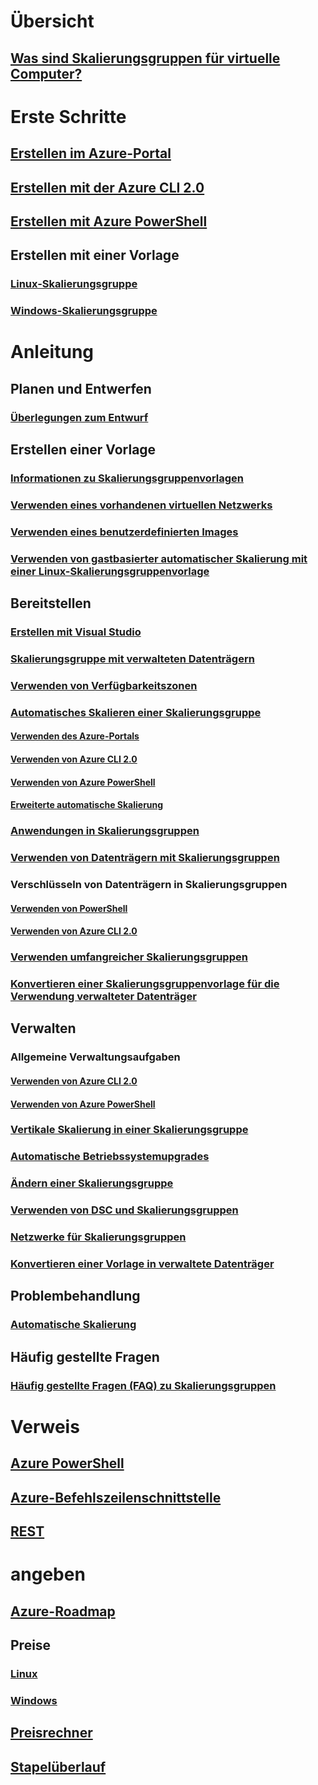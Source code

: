 # Übersicht
## [Was sind Skalierungsgruppen für virtuelle Computer?](virtual-machine-scale-sets-overview.md)

# Erste Schritte
## [Erstellen im Azure-Portal](virtual-machine-scale-sets-create-portal.md)
## [Erstellen mit der Azure CLI 2.0](virtual-machine-scale-sets-create-cli.md)
## [Erstellen mit Azure PowerShell](virtual-machine-scale-sets-create-powershell.md)
## Erstellen mit einer Vorlage
### [Linux-Skalierungsgruppe](virtual-machine-scale-sets-create-template-linux.md)
### [Windows-Skalierungsgruppe](virtual-machine-scale-sets-create-template-windows.md)

# Anleitung
## Planen und Entwerfen
### [Überlegungen zum Entwurf](virtual-machine-scale-sets-design-overview.md)

## Erstellen einer Vorlage
### [Informationen zu Skalierungsgruppenvorlagen](virtual-machine-scale-sets-mvss-start.md)
### [Verwenden eines vorhandenen virtuellen Netzwerks](virtual-machine-scale-sets-mvss-existing-vnet.md)
### [Verwenden eines benutzerdefinierten Images](virtual-machine-scale-sets-mvss-custom-image.md)
### [Verwenden von gastbasierter automatischer Skalierung mit einer Linux-Skalierungsgruppenvorlage](virtual-machine-scale-sets-mvss-guest-based-autoscale-linux.md)

## Bereitstellen
### [Erstellen mit Visual Studio](virtual-machine-scale-sets-vs-create.md)
### [Skalierungsgruppe mit verwalteten Datenträgern](virtual-machine-scale-sets-managed-disks.md)
### [Verwenden von Verfügbarkeitszonen](virtual-machine-scale-sets-use-availability-zones.md)
### [Automatisches Skalieren einer Skalierungsgruppe](virtual-machine-scale-sets-autoscale-overview.md)
#### [Verwenden des Azure-Portals](virtual-machine-scale-sets-autoscale-portal.md)
#### [Verwenden von Azure CLI 2.0](virtual-machine-scale-sets-autoscale-cli.md)
#### [Verwenden von Azure PowerShell](virtual-machine-scale-sets-autoscale-powershell.md)
#### [Erweiterte automatische Skalierung](../monitoring-and-diagnostics/insights-advanced-autoscale-virtual-machine-scale-sets.md)
### [Anwendungen in Skalierungsgruppen](virtual-machine-scale-sets-deploy-app.md)
### [Verwenden von Datenträgern mit Skalierungsgruppen](virtual-machine-scale-sets-attached-disks.md)
### Verschlüsseln von Datenträgern in Skalierungsgruppen
#### [Verwenden von PowerShell](virtual-machine-scale-sets-encrypt-disks-ps.md)
#### [Verwenden von Azure CLI 2.0](virtual-machine-scale-sets-encrypt-disks-cli.md)
### [Verwenden umfangreicher Skalierungsgruppen](virtual-machine-scale-sets-placement-groups.md)
### [Konvertieren einer Skalierungsgruppenvorlage für die Verwendung verwalteter Datenträger](virtual-machine-scale-sets-convert-template-to-md.md)

## Verwalten
### Allgemeine Verwaltungsaufgaben
#### [Verwenden von Azure CLI 2.0](virtual-machine-scale-sets-manage-cli.md)
#### [Verwenden von Azure PowerShell](virtual-machine-scale-sets-manage-powershell.md)
### [Vertikale Skalierung in einer Skalierungsgruppe](virtual-machine-scale-sets-vertical-scale-reprovision.md)
### [Automatische Betriebssystemupgrades](virtual-machine-scale-sets-automatic-upgrade.md)
### [Ändern einer Skalierungsgruppe](virtual-machine-scale-sets-upgrade-scale-set.md)
### [Verwenden von DSC und Skalierungsgruppen](virtual-machine-scale-sets-dsc.md)
### [Netzwerke für Skalierungsgruppen](virtual-machine-scale-sets-networking.md)
### [Konvertieren einer Vorlage in verwaltete Datenträger](virtual-machine-scale-sets-convert-template-to-md.md)

## Problembehandlung
### [Automatische Skalierung](virtual-machine-scale-sets-troubleshoot.md)

## Häufig gestellte Fragen
### [Häufig gestellte Fragen (FAQ) zu Skalierungsgruppen](virtual-machine-scale-sets-faq.md)

# Verweis
## [Azure PowerShell](/powershell/azure/overview)
## [Azure-Befehlszeilenschnittstelle](../virtual-machines/azure-cli-arm-commands.md)
## [REST](/rest/api/virtualmachinescalesets/)

# angeben
## [Azure-Roadmap](https://azure.microsoft.com/roadmap/?category=compute)
## Preise 
### [Linux](https://azure.microsoft.com/pricing/details/virtual-machine-scale-sets/linux/)
### [Windows](https://azure.microsoft.com/pricing/details/virtual-machine-scale-sets/windows/)
## [Preisrechner](https://azure.microsoft.com/pricing/calculator/)
## [Stapelüberlauf](http://stackoverflow.com/questions/tagged/azure-vm-scale-set)
